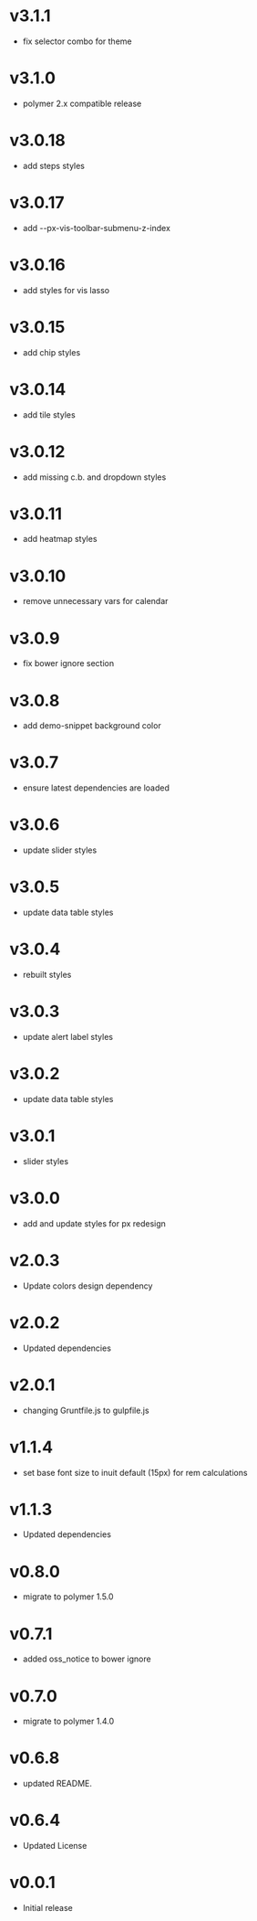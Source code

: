 v3.1.1
================
* fix selector combo for theme

v3.1.0
================
* polymer 2.x compatible release

v3.0.18
================
* add steps styles

v3.0.17
================
* add  --px-vis-toolbar-submenu-z-index

v3.0.16
================
* add styles for vis lasso

v3.0.15
================
* add chip styles

v3.0.14
================
* add tile styles

v3.0.12
================
* add missing c.b. and dropdown styles

v3.0.11
================
* add heatmap styles

v3.0.10
================
* remove unnecessary vars for calendar

v3.0.9
================
* fix bower ignore section

v3.0.8
================
* add demo-snippet background color

v3.0.7
================
* ensure latest dependencies are loaded

v3.0.6
=================
* update slider styles

v3.0.5
=================
* update data table styles

v3.0.4
=================
* rebuilt styles

v3.0.3
=================
* update alert label styles

v3.0.2
=================
* update data table styles

v3.0.1
=================
* slider styles

v3.0.0
=================
* add and update styles for px redesign

v2.0.3
=================
* Update colors design dependency

v2.0.2
==================
* Updated dependencies

v2.0.1
==================
* changing Gruntfile.js to gulpfile.js

v1.1.4
=================
* set base font size to inuit default (15px) for rem calculations

v1.1.3
=================
* Updated dependencies

v0.8.0
=================
* migrate to polymer 1.5.0

v0.7.1
=================
* added oss_notice to bower ignore

v0.7.0
=================
* migrate to polymer 1.4.0

v0.6.8
==================
* updated README.

v0.6.4
==================
* Updated License

v0.0.1
==================
* Initial release
